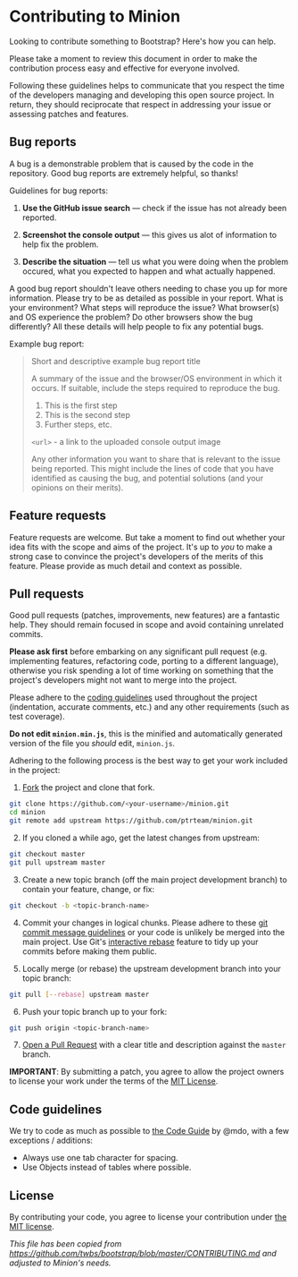 # Contributing to Minion

Looking to contribute something to Bootstrap? Here's how you can help.

Please take a moment to review this document in order to make the contribution process easy and effective for everyone involved.

Following these guidelines helps to communicate that you respect the time of the developers managing and developing this open source project. In return, they should reciprocate that respect in addressing your issue or assessing patches and features.


## Bug reports

A bug is a demonstrable problem that is caused by the code in the repository. Good bug reports are extremely helpful, so thanks!

Guidelines for bug reports:

1. **Use the GitHub issue search** &mdash; check if the issue has not already been reported.

2. **Screenshot the console output** &mdash; this gives us alot of information to help fix the problem.

3. **Describe the situation** &mdash; tell us what you were doing when the problem occured, what you expected to happen and what actually happened.

A good bug report shouldn't leave others needing to chase you up for more information. Please try to be as detailed as possible in your report. What is your environment? What steps will reproduce the issue? What browser(s) and OS experience the problem? Do other browsers show the bug differently? All these details will help people to fix any potential bugs.

Example bug report:

> Short and descriptive example bug report title
>
> A summary of the issue and the browser/OS environment in which it occurs. If
> suitable, include the steps required to reproduce the bug.
>
> 1. This is the first step
> 2. This is the second step
> 3. Further steps, etc.
>
> `<url>` - a link to the uploaded console output image
>
> Any other information you want to share that is relevant to the issue being
> reported. This might include the lines of code that you have identified as
> causing the bug, and potential solutions (and your opinions on their
> merits).


## Feature requests

Feature requests are welcome. But take a moment to find out whether your idea
fits with the scope and aims of the project. It's up to *you* to make a strong
case to convince the project's developers of the merits of this feature. Please
provide as much detail and context as possible.


## Pull requests

Good pull requests (patches, improvements, new features) are a fantastic help. They should remain focused in scope and avoid containing unrelated commits.

**Please ask first** before embarking on any significant pull request (e.g.
implementing features, refactoring code, porting to a different language),
otherwise you risk spending a lot of time working on something that the
project's developers might not want to merge into the project.

Please adhere to the [coding guidelines](#code-guidelines) used throughout the
project (indentation, accurate comments, etc.) and any other requirements
(such as test coverage).

**Do not edit `minion.min.js`**, this is the minified and automatically generated version of the file you *should* edit, `minion.js`.

Adhering to the following process is the best way to get your work included in the project:

1. [Fork](http://help.github.com/fork-a-repo/) the project and clone that fork.
```bash
git clone https://github.com/<your-username>/minion.git
cd minion
git remote add upstream https://github.com/ptrteam/minion.git
```

2. If you cloned a while ago, get the latest changes from upstream:
```bash
git checkout master
git pull upstream master
```

3. Create a new topic branch (off the main project development branch) to contain your feature, change, or fix:
```bash
git checkout -b <topic-branch-name>
```

4. Commit your changes in logical chunks. Please adhere to these [git commit message guidelines](http://tbaggery.com/2008/04/19/a-note-about-git-commit-messages.html) or your code is unlikely be merged into the main project. Use Git's [interactive rebase](https://help.github.com/articles/interactive-rebase) feature to tidy up your commits before making them public.

5. Locally merge (or rebase) the upstream development branch into your topic branch:
```bash
git pull [--rebase] upstream master
```

6. Push your topic branch up to your fork:
```bash
git push origin <topic-branch-name>
```

7. [Open a Pull Request](https://help.github.com/articles/using-pull-requests/) with a clear title and description against the `master` branch.

**IMPORTANT**: By submitting a patch, you agree to allow the project owners to
license your work under the terms of the [MIT License](LICENSE).


## Code guidelines

We try to code as much as possible to [the Code Guide](http://codeguide.co/) by @mdo, with a few exceptions / additions:
- Always use one tab character for spacing.
- Use Objects instead of tables where possible.


## License

By contributing your code, you agree to license your contribution under [the MIT license](LICENSE).


*This file has been copied from https://github.com/twbs/bootstrap/blob/master/CONTRIBUTING.md and adjusted to Minion's needs.*
